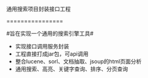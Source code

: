 通用搜索项目封装接口工程

================

#旨在实现一个通用的搜索引擎工具#

- 实现接口调用服务封装
- 工程直接打成jar包，可api调用
- 整合lucene、sorl、文档抽取、jsoup的html页面分析
- 通用搜索、高亮、关键字查询、排序、分页查询
